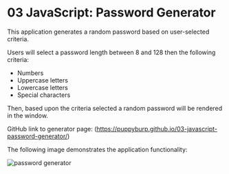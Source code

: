 # 03 JavaScript: Password Generator

This application generates a random password based on user-selected criteria. 

Users will select a password length between 8 and 128 then the following criteria:
* Numbers
* Uppercase letters
* Lowercase letters
* Special characters

Then, based upon the criteria selected a random password will be rendered in the window.


GitHub link to generator page: (https://puppyburp.github.io/03-javascript-password-generator/)


The following image demonstrates the application functionality:

![password generator](/assets/03-javascript-password-generator.png)


